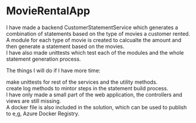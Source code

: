 # MovieRentalApp
I have made a backend CustomerStatementService which generates a combination of statements based on the type of movies a customer rented.  
A module for each type of movie is created to calcualte the amount and then generate a statement based on the movies.<br /> 
I have also made unittests which test each of the modules and the whole statement generation process.<br /> 

The things I will do if I have more time:

make unittests for rest of the services and the utility methods.<br /> 
create log methods to mintor steps in the statement build process.<br /> 
I have only made a small part of the web application, the controllers and views are still missing.<br /> 
A docker file is also included in the solution, which can be used to publish to e,g, Azure Docker Registry. 
